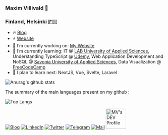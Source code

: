 ### Maxim Villivald 👋
### Finland, Helsinki 🇫🇮

- 🔥 [Blog](https://create-react-app.com/)
- ⚡️ [Website](https://proj.create-react-app.com/)
- 🔭 I’m currently working on: [My Website](https://github.com/villivald/proj_react_2020)
- 🌱 I’m currently learning: IT @ [LAB University of Applied Sciences](https://lab.fi/en), Understanding TypeScript @ [Udemy](https://www.udemy.com/course/understanding-typescript/), Web Application Development and NoSQL @ [Savonia University of Applied Sciences](https://www.lyyti.fi/p/CampusOnline21_Websovelluskehitys_ja_NoSQLkannat_7210), Data Visualization @ [FreeCodeCamp](https://www.freecodecamp.org/learn/data-visualization/)
- 🚀 I plan to learn next: NextJS, Vue, Svelte, Laravel

![Anurag's github stats](https://github-readme-stats.vercel.app/api?username=villivald&show_icons=true&theme=radical) 

The summary of the main languages present on my github : 

![Top Langs](https://github-readme-stats.vercel.app/api/top-langs/?username=villivald&layout=compact)

[![Blog](https://i.imgur.com/nol4f7Z.png)](https://create-react-app.com/)
[![LinkedIn](https://i.imgur.com/3GY2eJw.png)](https://www.linkedin.com/in/maxim-villivald-4b1b311a3/)
[![Twitter](https://i.imgur.com/SnM7J4Q.png)](https://twitter.com/crapp_blog)
[![Telegram](https://i.imgur.com/YZlT2nQ.png)](https://t.me/create_react_app)
[![Mail](https://i.imgur.com/sXLQrSA.png)](mailto:maxim.villivald@gmail.com)
<a href="https://dev.to/villivald">
  <img src="https://d2fltix0v2e0sb.cloudfront.net/dev-badge.svg" alt="MV's DEV Profile" height="64" width="64">
</a>
    
